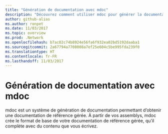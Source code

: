 ```yaml
---
title: "Génération de documentation avec mdoc"
description: "Découvrez comment utiliser mdoc pour générer la documentation de votre bibliothèque de classes."
author: github-alias
ms.author: ronpet
ms.date: 11/03/2017
ms.topic: overview
ms.prod: .Network
ms.openlocfilehash: b7ac02c74b8924e56fa6f932ea02bd5192daaba1
ms.sourcegitcommit: 2a67794a7708008a7ef25e604c5be995fda239f0
ms.translationtype: HT
ms.contentlocale: fr-FR
ms.lasthandoff: 11/03/2017
---
```

# <a name="building-documentation-with-mdoc"></a>Génération de documentation avec mdoc

mdoc est un système de génération de documentation permettant d’obtenir une documentation de référence gérée. À partir de vos assemblys, mdoc crée le format de base de votre documentation de référence gérée, qu’il complète avec du contenu que vous écrivez. 

